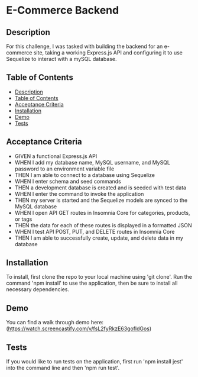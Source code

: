 # E-Commerce Backend

## Description

For this challenge, I was tasked with building the backend for an e-commerce site, taking a working Express.js API and configuring it to use Sequelize to interact with a mySQL database.

## Table of Contents
- [Description](#description)
- [Table of Contents](#table-of-contents)
- [Acceptance Criteria](#acceptance-criteria)
- [Installation](#installation)
- [Demo](#demo)
- [Tests](#tests)

## Acceptance Criteria

- GIVEN a functional Express.js API
- WHEN I add my database name, MySQL username, and MySQL password to an environment variable file
- THEN I am able to connect to a database using Sequelize
- WHEN I enter schema and seed commands
- THEN a development database is created and is seeded with test data
- WHEN I enter the command to invoke the application
- THEN my server is started and the Sequelize models are synced to the MySQL database
- WHEN I open API GET routes in Insomnia Core for categories, products, or tags
- THEN the data for each of these routes is displayed in a formatted JSON
- WHEN I test API POST, PUT, and DELETE routes in Insomnia Core
- THEN I am able to successfully create, update, and delete data in my database

## Installation

To install, first clone the repo to your local machine using 'git clone'.  Run the command 'npm install' to use the application, then be sure to install all necessary dependencies.

## Demo

You can find a walk through demo here: (https://watch.screencastify.com/v/fsL2fyRkzE63gofldGos)

## Tests

If you would like to run tests on the application, first run 'npm install jest' into the command line and then 'npm run test'.